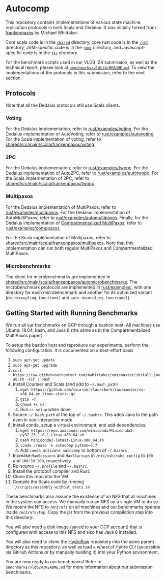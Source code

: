 # Autocomp

This repository contains implementations of various state machine replication protocols in both Scala and Dedalus. It was initially forked from [frankenpaxos](https://github.com/mwhittaker/frankenpaxos) by Michael Whittaker.

Core scala code is in the [`shared`](shared/) directory, core rust code is in the [`rust`](rust/) directory, JVM-specific code is in the
[`jvm/`](jvm/) directory, and Javascript-specific code is in the [`js/`](js/) directory.

For the benchmark scripts used in our VLDB '24 submission, as well as the technical report, please look at [`benchmarks/vldb24/README.md`](benchmarks/vldb24/README.md). To view the implementations of the protocols in this submission, refer to the next section.

## Protocols
Note that all the Dedalus protocols still use Scala clients.

### Voting
For the Dedalus implementation, refer to [rust/examples/voting](rust/examples/voting). For the Dedalus implementation of AutoVoting, refer to [rust/examples/autovoting](rust/examples/autovoting).
For the Scala implementation of voting, refer to [shared/src/main/scala/frankenpaxos/voting](shared/src/main/scala/frankenpaxos/voting).

### 2PC
For the Dedalus implementation, refer to [rust/examples/twopc](rust/examples/twopc). For the Dedalus implementation of Auto2PC, refer to [rust/examples/autotwopc](rust/examples/autotwopc).
For the Scala implementation of 2PC, refer to [shared/src/main/scala/frankenpaxos/twopc](shared/src/main/scala/frankenpaxos/twopc).

### Multipaxos
For the Dedalus implementation of MultiPaxos, refer to [rust/examples/multipaxos](rust/examples/multipaxos). For the Dedalus implementation of AutoMultiPaxos, refer to [rust/examples/automultipaxos](rust/examples/automultipaxos). Finally, for the Dedalus implementation of [Compartmentalized MultiPaxos](https://mwhittaker.github.io/publications/compartmentalized_paxos.pdf), refer to [rust/examples/comppaxos](rust/examples/comppaxos).

For the Scala implementation of Multipaxos, refer to [shared/src/main/scala/frankenpaxos/multipaxos](shared/src/main/scala/frankenpaxos/multipaxos). Note that this implementation can run both regular MultiPaxos and Compartmentalized MultiPaxos.

### Microbenchmarks
The client for microbenchmarks are implemented in [shared/src/main/scala/frankenpaxos/automicrobenchmarks](shared/src/main/scala/frankenpaxos/automicrobenchmarks). The microbenchmark protocols are implemented in [rust/examples/](rust/examples/), with one directory for each microbenchmark and another for its optimized variant (ex. `decoupling_functional` and `auto_decoupling_functional`).


## Getting Started with Running Benchmarks

We run all our benchmarks on GCP through a bastion host. All machines use Ubuntu 18.04, bash, and Java 8 (the same as in the Compartmentalized MultiPaxos paper).

To setup the bastion host and reproduce our experiments, perform the following configuration. It is documented on a best-effort basis.

1. `sudo apt-get update`
1. `sudo apt-get upgrade`
1. `curl https://raw.githubusercontent.com/mwhittaker/vms/master/install_java8.sh -sSf | bash`
1. Install Coursier and Scala (and add to `~/.bash_path`)
   1. `wget https://github.com/coursier/launchers/raw/master/cs-x86_64-pc-linux-static.gz`
   1. `gzip -d`
   1. `chmod +x cs`
   1. Run `cs setup` when done
1. Source `~/.bash_path` at the top of `~/.bashrc`. This adds Java to the path even in non-interactive mode.
1. Install conda, setup a virtual environment, and add dependencies.
   1. `wget https://repo.anaconda.com/miniconda/Miniconda3-py37_23.1.0-1-Linux-x86_64.sh`
   1. `bash Miniconda3-latest-Linux-x86_64.sh`
   1. `conda create -n autocomp python=3.7`
   1. Add `conda activate autocomp` to bottom of `~/.bashrc`
1. Increase `MaxSessions` and `MaxStartups` in `/etc/ssh/sshd_config` to `100` and `100:30:200`, respectively.
1. Re-source `~/.profile` and `~/.bashrc`.
1. Install the protobuf compiler and Rust.
1. Clone this repo into the VM
1. Compile the Scala code by running `./scripts/assembly_without_tests.sh`

These benchmarks also assume the existence of an NFS that all machines in the system can access. We manually run an NFS on a single VM to do so. We mount the NFS to `/mnt/nfs` on all machines and our benchmarks operate inside `/mnt/nfs/tmp`. Copy the jar from the previous compilation step into this directory.

You will also need a disk image (saved to your GCP account) that is configured with access to this NFS and also has Java 8 installed.

You will also need to clone the [Hydroflow](https://github.com/hydro-project/hydroflow) repository into the same parent directory as this repository. as well as load a wheel of Hydro CLI (accessible via GitHub Actions or by manually building it) into your Python environment.

You are now ready to run benchmarks! Refer to `benchmarks/vldb24/README.md` for more information about our submission benchmarks.
